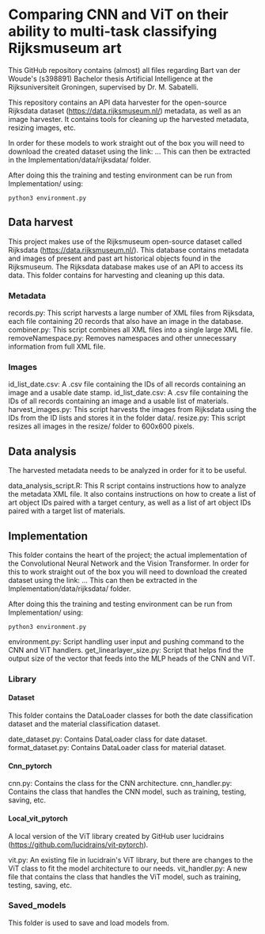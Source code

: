 # Comparing CNN and ViT on their ability to multi-task classifying Rijksmuseum art
This GitHub repository contains (almost) all files regarding Bart van der Woude's (s398891) Bachelor thesis Artificial Intelligence at the Rijksuniversiteit Groningen,
supervised by Dr. M. Sabatelli.

This repository contains an API data harvester for the open-source Rijksdata dataset (https://data.rijksmuseum.nl/) metadata, as well as an image harvester. It 
contains tools for cleaning up the harvested metadata, resizing images, etc.

In order for these models to work straight
out of the box you will need to download the created dataset using the link: ... This can then be extracted in the Implementation/data/rijksdata/ folder. 

After doing this the training and testing environment can be run from Implementation/ using:
```
python3 environment.py
```

## Data harvest
This project makes use of the Rijksmuseum open-source dataset called Rijksdata (https://data.rijksmuseum.nl/). This database contains metadata and images of present 
and past art historical objects found in the Rijksmuseum. The Rijksdata database makes use of an API to access its data. This folder contains for harvesting and cleaning up
this data.

### Metadata
records.py: This script harvests a large number of XML files from Rijksdata, each file containing 20 records that also have an image in the database.
combiner.py: This script combines all XML files into a single large XML file.
removeNamespace.py: Removes namespaces and other unnecessary information from full XML file.

### Images
id_list_date.csv: A .csv file containing the IDs of all records containing an image and a usable date stamp.
id_list_date.csv: A .csv file containing the IDs of all records containing an image and a usable list of materials.
harvest_images.py: This script harvests the images from Rijksdata using the IDs from the ID lists and stores it in the folder data/.
resize.py: This script resizes all images in the resize/ folder to 600x600 pixels.

## Data analysis
The harvested metadata needs to be analyzed in order for it to be useful.

data_analysis_script.R: This R script contains instructions how to analyze the metadata XML file. It also contains instructions on how to create a list of art object IDs
paired with a target century, as well as a list of art object IDs paired with a target list of materials.

## Implementation
This folder contains the heart of the project; the actual implementation of the Convolutional Neural Network and the Vision Transformer. In order for this to work straight
out of the box you will need to download the created dataset using the link: ... This can then be extracted in the Implementation/data/rijksdata/ folder. 

After doing this the training and testing environment can be run from Implementation/ using:
```
python3 environment.py
```

environment.py: Script handling user input and pushing command to the CNN and ViT handlers.
get_linearlayer_size.py: Script that helps find the output size of the vector that feeds into the MLP heads of the CNN and ViT.

### Library
#### Dataset
This folder contains the DataLoader classes for both the date classification dataset and the material classification dataset.

date_dataset.py: Contains DataLoader class for date dataset.
format_dataset.py: Contains DataLoader class for material dataset.

#### Cnn_pytorch
cnn.py: Contains the class for the CNN architecture.
cnn_handler.py: Contains the class that handles the CNN model, such as training, testing, saving, etc.

#### Local_vit_pytorch
A local version of the ViT library created by GitHub user lucidrains (https://github.com/lucidrains/vit-pytorch).

vit.py: An existing file in lucidrain's ViT library, but there are changes to the ViT class to fit the model architecture to our needs.
vit_handler.py: A new file that contains the class that handles the ViT model, such as training, testing, saving, etc.

### Saved_models
This folder is used to save and load models from.
